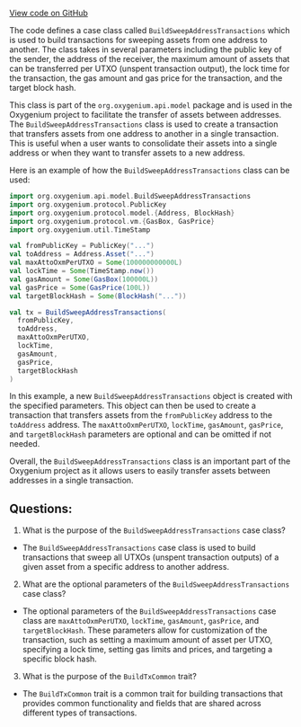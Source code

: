 [View code on GitHub](https://github.com/oxygenium/oxygenium/api/src/main/scala/org/oxygenium/api/model/BuildSweepAddressTransactions.scala)

The code defines a case class called `BuildSweepAddressTransactions` which is used to build transactions for sweeping assets from one address to another. The class takes in several parameters including the public key of the sender, the address of the receiver, the maximum amount of assets that can be transferred per UTXO (unspent transaction output), the lock time for the transaction, the gas amount and gas price for the transaction, and the target block hash.

This class is part of the `org.oxygenium.api.model` package and is used in the Oxygenium project to facilitate the transfer of assets between addresses. The `BuildSweepAddressTransactions` class is used to create a transaction that transfers assets from one address to another in a single transaction. This is useful when a user wants to consolidate their assets into a single address or when they want to transfer assets to a new address.

Here is an example of how the `BuildSweepAddressTransactions` class can be used:

```scala
import org.oxygenium.api.model.BuildSweepAddressTransactions
import org.oxygenium.protocol.PublicKey
import org.oxygenium.protocol.model.{Address, BlockHash}
import org.oxygenium.protocol.vm.{GasBox, GasPrice}
import org.oxygenium.util.TimeStamp

val fromPublicKey = PublicKey("...")
val toAddress = Address.Asset("...")
val maxAttoOxmPerUTXO = Some(100000000000L)
val lockTime = Some(TimeStamp.now())
val gasAmount = Some(GasBox(100000L))
val gasPrice = Some(GasPrice(100L))
val targetBlockHash = Some(BlockHash("..."))

val tx = BuildSweepAddressTransactions(
  fromPublicKey,
  toAddress,
  maxAttoOxmPerUTXO,
  lockTime,
  gasAmount,
  gasPrice,
  targetBlockHash
)
```

In this example, a new `BuildSweepAddressTransactions` object is created with the specified parameters. This object can then be used to create a transaction that transfers assets from the `fromPublicKey` address to the `toAddress` address. The `maxAttoOxmPerUTXO`, `lockTime`, `gasAmount`, `gasPrice`, and `targetBlockHash` parameters are optional and can be omitted if not needed.

Overall, the `BuildSweepAddressTransactions` class is an important part of the Oxygenium project as it allows users to easily transfer assets between addresses in a single transaction.
## Questions: 
 1. What is the purpose of the `BuildSweepAddressTransactions` case class?
- The `BuildSweepAddressTransactions` case class is used to build transactions that sweep all UTXOs (unspent transaction outputs) of a given asset from a specific address to another address.

2. What are the optional parameters of the `BuildSweepAddressTransactions` case class?
- The optional parameters of the `BuildSweepAddressTransactions` case class are `maxAttoOxmPerUTXO`, `lockTime`, `gasAmount`, `gasPrice`, and `targetBlockHash`. These parameters allow for customization of the transaction, such as setting a maximum amount of asset per UTXO, specifying a lock time, setting gas limits and prices, and targeting a specific block hash.

3. What is the purpose of the `BuildTxCommon` trait?
- The `BuildTxCommon` trait is a common trait for building transactions that provides common functionality and fields that are shared across different types of transactions.